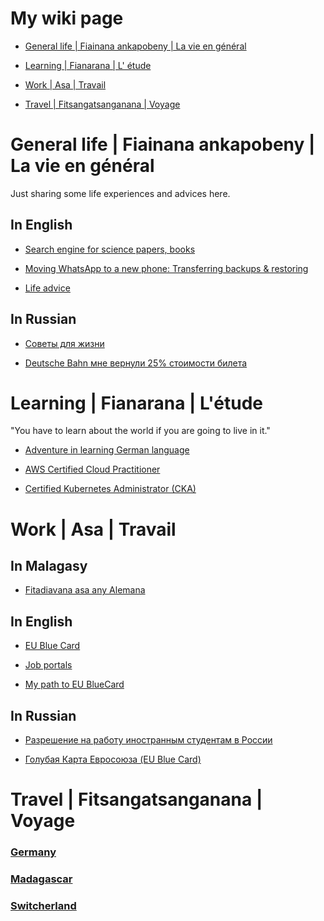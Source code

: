 # My wiki page

- [General life | Fiainana ankapobeny | La vie en général](https://github.com/alfredorefana/wiki#general-life--fiainana-ankapobeny--la-vie-en-g%C3%A9n%C3%A9ral)

- [Learning | Fianarana | L' étude](https://github.com/alfredorefana/wiki#learning--fianarana--l-%C3%A9tude)

- [Work | Asa | Travail](https://github.com/alfredorefana/wiki#work--asa--travail)

- [Travel | Fitsangatsanganana | Voyage ](https://github.com/alfredorefana/wiki#travel--fitsangatsanganana--voyage)


# General life | Fiainana ankapobeny | La vie en général

Just sharing some life experiences and advices here.


## In English

- [Search engine for science papers, books](https://github.com/alfredorefana/wiki/blob/main/general/search-engine-sites-for-books-and-science-papers.md)

- [Moving WhatsApp to a new phone: Transferring backups & restoring](https://github.com/alfredorefana/wiki/blob/main/general/search-engine-sites-for-books-and-science-papers.md)

- [Life advice](https://github.com/alfredorefana/wiki/blob/main/general/Life-advices.md)


## In Russian

- [Советы для жизни](https://github.com/alfredorefana/wiki/blob/main/general/Life-advices.md)

- [Deutsche Bahn мне вернули 25% стоимости билета](https://github.com/alfredorefana/wiki/blob/main/general/deutsche-bahn-passenger-rights.md)



# Learning | Fianarana | L'étude

"You have to learn about the world if you are going to live in it."


- [Adventure in learning German language](https://github.com/alfredorefana/wiki/blob/main/learning/german-language.md)

- [AWS Certified Cloud Practitioner](https://github.com/alfredorefana/wiki/blob/main/learning/aws-cloud-parctitioner.md)

- [Certified Kubernetes Administrator (CKA)](https://github.com/alfredorefana/wiki/blob/main/learning/cka--k8s-certified-admin.md)



# Work | Asa | Travail

## In Malagasy 

- [Fitadiavana asa any Alemana](https://github.com/alfredorefana/wiki/blob/main/work/Fitadiavana-asa-any-Alemana.md)


## In English

- [EU Blue Card](https://github.com/alfredorefana/wiki/blob/main/work/EU-Blue-Card.md)

- [Job portals](https://github.com/alfredorefana/wiki/blob/main/work/Job-portals.md)

- [My path to EU BlueCard ](https://github.com/alfredorefana/wiki/blob/main/work/Path-to-EU-BlueCard.md)


## In Russian

- [Разрешение на работу иностранным студентам в России](https://github.com/alfredorefana/wiki/blob/main/work/Work-permit-for-students-in-Russia.md)

- [Голубая Карта Евросоюза (EU Blue Card)](https://github.com/alfredorefana/wiki/blob/main/work/EU-Blue-Card-Russian-Version.md)



# Travel | Fitsangatsanganana | Voyage 


### [Germany](https://github.com/alfredorefana/wiki/tree/main/travel#germany)

### [Madagascar](https://github.com/alfredorefana/wiki/tree/main/travel#madagascar)

### [Switcherland](https://github.com/alfredorefana/wiki/tree/main/travel#switcherland)